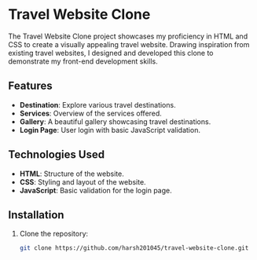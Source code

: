# Travel Website Clone

The Travel Website Clone project showcases my proficiency in HTML and CSS to create a visually appealing travel website. Drawing inspiration from existing travel websites, I designed and developed this clone to demonstrate my front-end development skills.

## Features

- **Destination**: Explore various travel destinations.
- **Services**: Overview of the services offered.
- **Gallery**: A beautiful gallery showcasing travel destinations.
- **Login Page**: User login with basic JavaScript validation.

## Technologies Used

- **HTML**: Structure of the website.
- **CSS**: Styling and layout of the website.
- **JavaScript**: Basic validation for the login page.

## Installation

1. Clone the repository:
   ```bash
   git clone https://github.com/harsh201045/travel-website-clone.git
